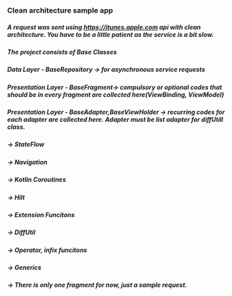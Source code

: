 ### Clean architecture sample app 

##### A request was sent using https://itunes.apple.com api with clean architecture. You have to be a little patient as the service is a bit slow.

##### The project consists of Base Classes

##### Data Layer - BaseRepository -> for asynchronous service requests
##### Presentation Layer - BaseFragment-> compulsory or optional codes that should be in every fragment are collected here(ViewBinding, ViewModel)     
##### Presentation Layer - BaseAdapter,BaseViewHolder  -> recurring codes for each adapter are collected here. Adapter must be list adapter for diffUtill class.
                   
##### -> StateFlow
##### -> Navigation
##### -> Kotlin Coroutines
##### -> Hilt
##### -> Extension Funcitons
##### -> DiffUtil
##### -> Operator, infix funcitons
##### -> Generics


##### -> There is only one fragment for now, just a sample request.

